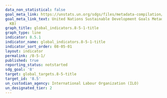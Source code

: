 ```yaml
---
data_non_statistical: false
goal_meta_link: https://unstats.un.org/sdgs/files/metadata-compilation/Metadata-Goal-8.pdf
goal_meta_link_text: United Nations Sustainable Development Goals Metadata (PDF 317
  KB)
graph_title: global_indicators.8-5-1-title
graph_type: line
indicator: 8.5.1
indicator_name: global_indicators.8-5-1-title
indicator_sort_order: 08-05-01
layout: indicator
permalink: /8-5-1/
published: true
reporting_status: notstarted
sdg_goal: '8'
target: global_targets.8-5-title
target_id: '8.5'
un_custodian_agency: International Labour Organization (ILO)
un_designated_tier: 2
---
```

